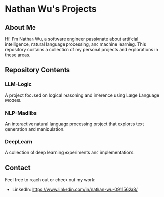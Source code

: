 # Nathan Wu's Projects

## About Me
Hi! I'm Nathan Wu, a software engineer passionate about artificial intelligence, natural language processing, and machine learning. This repository contains a collection of my personal projects and explorations in these areas.

## Repository Contents

### LLM-Logic
A project focused on logical reasoning and inference using Large Language Models.

### NLP-Madlibs
An interactive natural language processing project that explores text generation and manipulation.

### DeepLearn
A collection of deep learning experiments and implementations.

## Contact
Feel free to reach out or check out my work:
- LinkedIn: https://www.linkedin.com/in/nathan-wu-0911562a8/
